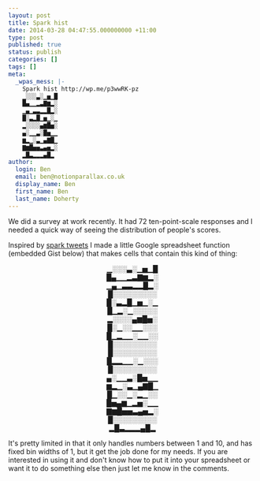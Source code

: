 ```yaml
---
layout: post
title: Spark hist
date: 2014-03-28 04:47:55.000000000 +11:00
type: post
published: true
status: publish
categories: []
tags: []
meta:
  _wpas_mess: |-
    Spark hist http://wp.me/p3wwRK-pz
    ▁░░░▃░▁▅▁█
    █▄▁▁▂▃▇▆▂░
    ▁▄▁▃▃▂▂█▂░
    █░▃▂█▁▅▁░▁
    ▂░░░░▄▆█▅░
    ▄░▁▁▃░█▅▁▁
    ▆▂▁░▃▁▄▇█▁
    ▇▆█▅▅▃▄▅▂░
    ▂█▃▂▂▂▄█▂
author:
  login: Ben
  email: ben@notionparallax.co.uk
  display_name: Ben
  first_name: Ben
  last_name: Doherty
---
```

<p>We did a survey at work recently. It had 72 ten-point-scale responses and I needed a quick way of seeing the distribution of people's scores.</p>
<p>Inspired by <a href="http://zachseward.com/sparktweets/">spark tweets</a> I made a little Google spreadsheet function (embedded Gist below) that makes cells that contain this kind of thing:</p>
<p style="text-align: center;">▁░░░▃░▁▅▁█<br />
█▄▁▁▂▃▇▆▂░<br />
▁▄▁▃▃▂▂█▂░<br />
█░░░░░░░░░<br />
█░▃▂█▁▅▁░▁<br />
█▁▂░▁░░░░░<br />
▂░░░░▄▆█▅░<br />
█░▁░░▁▁░░░<br />
█▁▂▁▁░▁▁░░<br />
█░░░░░░░░░<br />
█░░░░░░░░░<br />
█▂▂▁▁░▁░░░<br />
█░░░░░░░░░<br />
▄░▁▁▃░█▅▁▁<br />
▆▂▁░▃▁▄▇█▁<br />
█▁░░▁░▂▁░░<br />
█▅▄▆▁▂▅░▁▁<br />
▇▆█▅▅▃▄▅▂░<br />
█░░░░░░░░░<br />
▂█▃▂▂▂▄█▂</p>
<p>It's pretty limited in that it only handles numbers between 1 and 10, and has fixed bin widths of 1, but it get the job done for my needs. If you are interested in using it and don't know how to put it into your spreadsheet or want it to do something else then just let me know in the comments.</p>
<p><script src="https://gist.github.com/notionparallax/9044181.js"></script></p>
